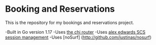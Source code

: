 # Booking and Reservations

This is the repository for my bookings and reservations project.

-Built in Go version 1.17
-Uses [the chi router](http://github.com/go-chi/chi/v5)
-Uses [alex edwards SCS session management](http://github.com/alexedwards/scs/v2)
-Uses [noSurf] (http://github.com/justinas/nosurf)